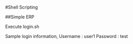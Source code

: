 #Shell Scripting

##Simple ERP

Execute login.sh

Sample login information,
Username : user1
Password : test
